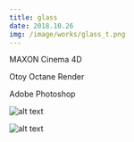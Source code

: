 ```yaml
---
title: glass
date: 2018.10.26
img: /image/works/glass_t.png
---
```


MAXON Cinema 4D

Otoy Octane Render

Adobe Photoshop



![alt text](https://drive.google.com/uc?export=view&id=1c8nTt4syPjLAw3Ixe8JGQ-kiXuO-gtw5)

![alt text](https://drive.google.com/uc?export=view&id=19ouc7DnrWmxz-Pkdj2TIb3X6k2Pbf0le)
